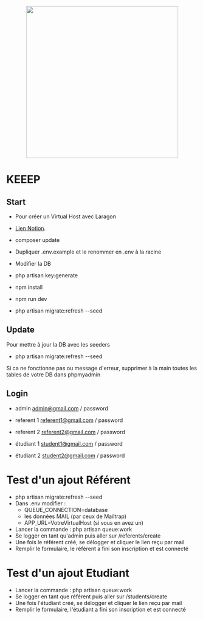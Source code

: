 <p align="center"><a href="https://laravel.com" target="_blank"><img src="https://raw.githubusercontent.com/laravel/art/master/logo-lockup/5%20SVG/2%20CMYK/1%20Full%20Color/laravel-logolockup-cmyk-red.svg" width="400"></a></p>

# KEEEP
## Start

- Pour créer un Virtual Host avec Laragon
- [Lien Notion](https://educated-fruitadens-b47.notion.site/Install-projet-Github-sur-Laragon-e7ff85e7bbbf4a4f96b3a29620133970 "Projet Laravel sur Virtual Host avec Laragon").

- composer update
- Dupliquer .env.example et le renommer en .env à la racine
- Modifier la DB
- php artisan key:generate
- npm install
- npm run dev
- php artisan migrate:refresh --seed

## Update

Pour mettre à jour la DB avec les seeders
- php artisan migrate:refresh --seed

Si ca ne fonctionne pas ou message d'erreur, supprimer à la main toutes les tables de votre DB dans phpmyadmin

## Login

- admin
admin@gmail.com / password

- referent 1
referent1@gmail.com / password

- referent 2
referent2@gmail.com / password

- étudiant 1
student1@gmail.com / password

- étudiant 2
student2@gmail.com / password

# Test d'un ajout Référent

- php artisan migrate:refresh --seed
- Dans .env modifier : 
    * QUEUE_CONNECTION=database 
    * les données MAIL (par ceux de Mailtrap)
    * APP_URL=VotreVirtualHost (si vous en avez un)
- Lancer la commande : php artisan queue:work
- Se logger en tant qu'admin puis aller sur /referents/create
- Une fois le référent créé, se délogger et cliquer le lien reçu par mail
- Remplir le formulaire, le référent a fini son inscription et est connecté

# Test d'un ajout Etudiant

- Lancer la commande : php artisan queue:work
- Se logger en tant que référent puis aller sur /students/create
- Une fois l'étudiant créé, se délogger et cliquer le lien reçu par mail
- Remplir le formulaire, l'étudiant a fini son inscription et est connecté